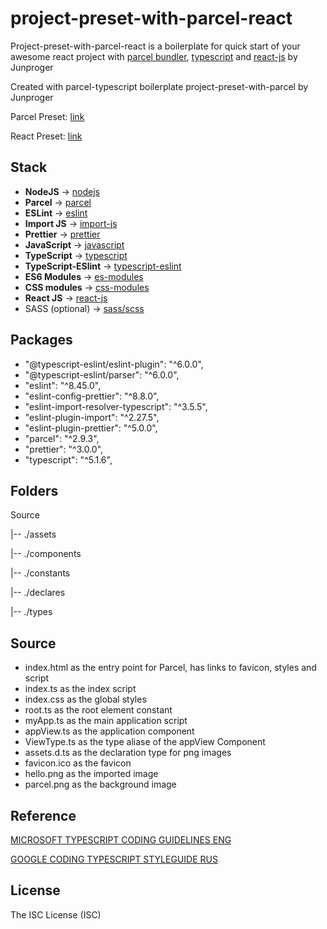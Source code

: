 # project-preset-with-parcel-react

Project-preset-with-parcel-react is a boilerplate for quick start of your awesome react project with [parcel bundler](https://parceljs.org/docs/), [typescript](https://www.typescriptlang.org/docs/) and  [react-js](https://react.dev/reference/react) by Junproger

Created with parcel-typescript boilerplate project-preset-with-parcel by Junproger

Parcel Preset: [link](https://github.com/junproger/project-preset-with-parcel/)

React Preset: [link](https://github.com/junproger/project-preset-with-parcel-react)

## Stack

- **NodeJS** -> [nodejs](https://nodejs.org/en/docs)
- **Parcel** -> [parcel](https://parceljs.org/docs/)
- **ESLint** -> [eslint](https://eslint.org/docs/latest/)
- **Import JS** -> [import-js](https://github.com/import-js)
- **Prettier** -> [prettier](https://prettier.io/docs/en/index.html)
- **JavaScript** -> [javascript](https://parceljs.org/languages/javascript/)
- **TypeScript** -> [typescript](https://parceljs.org/languages/typescript/)
- **TypeScript-ESlint** -> [typescript-eslint](https://typescript-eslint.io/getting-started/)
- **ES6 Modules** -> [es-modules](https://parceljs.org/languages/javascript/#es-modules)
- **CSS modules** -> [css-modules](https://parceljs.org/languages/css/#css-modules)
- **React JS** -> [react-js](https://parceljs.org/recipes/react/)
- SASS (optional) -> [sass/scss](https://parceljs.org/languages/sass/)

## Packages

- "@typescript-eslint/eslint-plugin": "^6.0.0",
- "@typescript-eslint/parser": "^6.0.0",
- "eslint": "^8.45.0",
- "eslint-config-prettier": "^8.8.0",
- "eslint-import-resolver-typescript": "^3.5.5",
- "eslint-plugin-import": "^2.27.5",
- "eslint-plugin-prettier": "^5.0.0",
- "parcel": "^2.9.3",
- "prettier": "^3.0.0",
- "typescript": "^5.1.6",

## Folders

Source

  |-- ./assets

  |-- ./components

  |-- ./constants

  |-- ./declares

  |-- ./types

## Source

- index.html as the entry point for Parcel, has links to favicon, styles and script
- index.ts as the index script
- index.css as the global styles
- root.ts as the root element constant
- myApp.ts as the main application script
- appView.ts as the application component
- ViewType.ts as the type aliase of the appView Component
- assets.d.ts as the declaration type for png images
- favicon.ico as the favicon
- hello.png as the imported image
- parcel.png as the background image

## Reference

[MICROSOFT TYPESCRIPT CODING GUIDELINES ENG](https://github.com/Microsoft/TypeScript/wiki/Coding-guidelines)

[GOOGLE CODING TYPESCRIPT STYLEGUIDE RUS](https://github.com/olegbarabanov/google-typescript-style-guide-ru)

## License

The ISC License (ISC)
